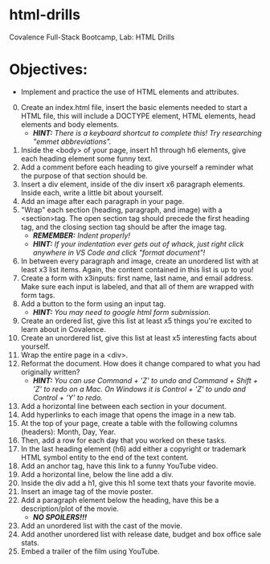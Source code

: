 # html-drills
Covalence Full-Stack Bootcamp, Lab: HTML Drills

# Objectives:

* Implement and practice the use of HTML elements and attributes.

00. Create an index.html file, insert the basic elements needed to start a HTML file, this will include a DOCTYPE element, HTML elements, head elements and body elements. 
    * _**HINT:** There is a keyboard shortcut to complete this! Try researching "emmet abbreviations"._
01. Inside the &lt;body&gt; of your page, insert h1 through h6 elements, give each heading element some funny text.
02. Add a comment before each heading to give yourself a reminder what the purpose of that section should be.
03. Insert a div element, inside of the div insert x6 paragraph elements. Inside each, write a little bit about yourself.
04. Add an image after each paragraph in your page.
05. "Wrap" each section (heading, paragraph, and image) with a &lt;section&gt;tag. The open section tag should precede the first heading tag, and the closing section tag should be after the image tag.
    * _**REMEMBER:** Indent properly!_
    * _**HINT:** If your indentation ever gets out of whack, just right click anywhere in VS Code and click "format document"!_
06. In between every paragraph and image, create an unordered list with at least x3 list items. Again, the content contained in this list is up to you!
07. Create a form with x3inputs: first name, last name, and email address. Make sure each input is labeled, and that all of them are wrapped with form tags.
08. Add a button to the form using an input tag. 
    * _**HINT:** You may need to google html form submission._
09. Create an ordered list, give this list at least x5 things you're excited to learn about in Covalence.
010. Create an unordered list, give this list at least x5 interesting facts about yourself.
011. Wrap the entire page in a &lt;div&gt;.
012. Reformat the document. How does it change compared to what you had originally written? 
        * _**HINT:** You can use Command + 'Z' to undo and Command + Shift + 'Z' to redo on a Mac. On Windows it is Control + 'Z' to undo and Control + 'Y' to redo._
013. Add a horizontal line between each section in your document.
014. Add hyperlinks to each image that opens the image in a new tab.
015. At the top of your page, create a table with the following columns (headers): Month, Day, Year.
016. Then, add a row for each day that you worked on these tasks.
017. In the last heading element (h6) add either a copyright or trademark HTML symbol entity to the end of the text content.
018. Add an anchor tag, have this link to a funny YouTube video.
019. Add a horizontal line, below the line add a div.
020. Inside the div add a h1, give this h1 some text thats your favorite movie.
021. Insert an image tag of the movie poster.
022. Add a paragraph element below the heading, have this be a description/plot of the movie. 
        * _**NO SPOILERS!!!**_
023. Add an unordered list with the cast of the movie.
024. Add another unordered list with release date, budget and box office sale stats.
025. Embed a trailer of the film using YouTube.